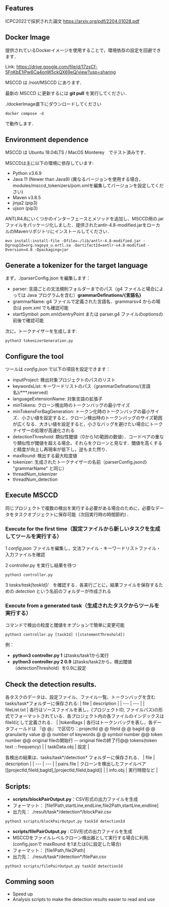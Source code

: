 ## Features

ICPC2022で採択された論文 https://arxiv.org/pdf/2204.01028.pdf 

## Docker Image

提供されているDockerイメージを使用することで，環境依存の設定を回避できます．

Link: https://drive.google.com/file/d/17zsCf-5FnKbE1iPw6Ca4onW5ckQX69eQ/view?usp=sharing 

MSCCD は /root/MSCCD にあります．

最新の MSCCD に更新するには **git pull** を実行してください．

./dockerImage直下にダウンロードしてください

```
docker compose -d
```
で動作します．


## Environment dependence

MSCCD は Ubuntu 18.04LTS / MacOS Monterey　でテスト済みです．

MSCCDは主に以下の環境に依存しています:
+ Python v3.6.9
+ Java 11 (Newer than Java9) (異なるバージョンを使用する場合，modules/msccd_tokenizers/pom.xmlを編集してバージョンを設定してください)
+ Maven v3.8.5
+ jinja2 (pip3)
+ ujson (pip3)

ANTLR4.8にいくつかのインターフェースとメソッドを追加し、MSCCD用の.jarファイルをパッケージ化しました．提供されたantlr-4.8-modified.jarをローカルのMavenリポジトリにインストールしてください．

    mvn install:install-file -Dfile=./lib/antlr-4.8-modified.jar -DgroupId=org.nagoya_u.ertl.sa -DartifactId=antlr-v4.8-modified -Dversion=4.8 -Dpackaging=jar 

## Generate a tokenizer for the target language

まず，./parserConfig.json を編集します：
+ parser: 言語ごとの文法規則フォルダーまでのパス（g4 ファイルと場合によっては Java プログラムを含む）**grammarDefinations/{言語名}**
+ grammarName: g4 ファイルで定義された言語名．grammarsv4 からの場合は pom.xml でも確認可能
+ startSymbol: pom.xmlのentryPoint または parser.g4 ファイルのoptionsの前後で確認可能

次に，トークナイザーを生成します:

    python3 tokenizerGeneration.py 


## Configure the tool

ツールは *config.json* で以下の項目を設定できます：

+ inputProject: 検出対象プロジェクトのパスのリスト
+ keywordsList: キーワードリストのパス（grammarDefinations/{言語名}/***.reserved）
+ languageExtensionName: 対象言語の拡張子
+ minTokens: クローン検出時のトークンバッグの最小サイズ
+ minTokensForBagGeneration: トークン化時のトークンバッグの最小サイズ．小さい値を設定すると，クローン検出時のトークンバッグのサイズ範囲が広くなる．大きい値を設定すると，小さなバッグを避けたい場合にトークナイザーの処理が高速化される
+ detectionThreshold: 類似性閾値（0から1の範囲の数値）．コードペアの重なり類似性が閾値を超える場合，それらをクローンと見なす．閾値を高くすると精度が向上し再現率が低下し，逆もまた然り．
+ maxRound: 検出する最大粒度値
+ tokenizer: 生成されたトークナイザーの名前（parserConfig.jsonの "grammarName" と同じ）
+ threadNum_tokenizer
+ threadNum_detection


## Execute MSCCD

同じプロジェクトで複数の検出を実行する必要がある場合のために，必要なデータをタスクオブジェクトに保存可能（次回実行時の時間節約）．

### Execute for the first time（設定ファイルから新しいタスクを生成してツールを実行する）

1 *config.json* ファイルを編集し，文法ファイル・キーワードリストファイル・入力ファイルを確認

2 controller.py を実行し結果を待つ

    python3 controller.py


3 *tasks/task[taskId]/*　を確認する．各実行ごとに，結果ファイルを保存するための *detection* という名前のフォルダーが作成される

### Execute from a generated task（生成されたタスクからツールを実行する）
コマンドで検出の粒度と閾値をオプションで簡単に変更可能

    python3 controller.py [taskId] ([statementThreshold])
 

例：
+ **python3 controller.py 1** はtasks/task1から実行 
+ **python3 controller.py 2 0.9** はtasks/task2から，検出閾値（detectionThreshold）を0.9に設定


## Check the detection results.

 各タスクのデータは、設定ファイル、ファイル一覧、トークンバッグを含むtasks/task*フォルダーに保存される:
 | file | description |
 | --- | --- |
 | fileList.txt | 各行はソースファイルを表し，(プロジェクトID, ファイルパス)の形式でフォーマットされている．各プロジェクト内の各ファイルのインデックスはfileIdとして定義される． |
 |tokenBags | 各行はトークンバッグを表し，各データフィールドは 『@ @』 で区切り：projectId @ @ fileId @ @ bagId @ @ granularity value @ @ number of keywords @ @ symbol number @@ token number @@ original fileの開始行 -- original fileの終了行@@ tokens(token text :: frequency)  |
 | taskData.obj | 設定 |

  各検出の結果は、tasks/task*/detection* フォルダーに保存される．
 | file | description |
 | --- | --- |
 | pairs.file | クローンを検出したファイルペア [[projectId,fileId,bagId],[projectId,fileId,bagId]] |
 | info.obj | 実行時間など |


## Scripts:

+ **scripts/blockPairOutput.py**：CSV形式の出力ファイルを生成
+ フォーマット： [file1Path,startLine,endLine,file2Path,startLine,endline]
+ 出力先： ./result/task*/detection*/blockPair.csv
```
python3 scripts/blockPairOutput.py taskId detectionId   
```
+ **scripts/filePairOutput.py** : CSV形式の出力ファイルを生成
+ MSCCDをファイルレベルクローン検出器として実行する場合に利用. (config.jsonで maxRound を1または0に設定した場合)
+ フォーマット： [file1Path,file2Path]
+ 出力先： ./result/task*/detection*/filePair.csv
```
python3 scripts/filePairOutput.py taskId detectionId
```

## Comming soon

+ Speed up 
+ Analysis scripts to make the detection results easier to read and use
